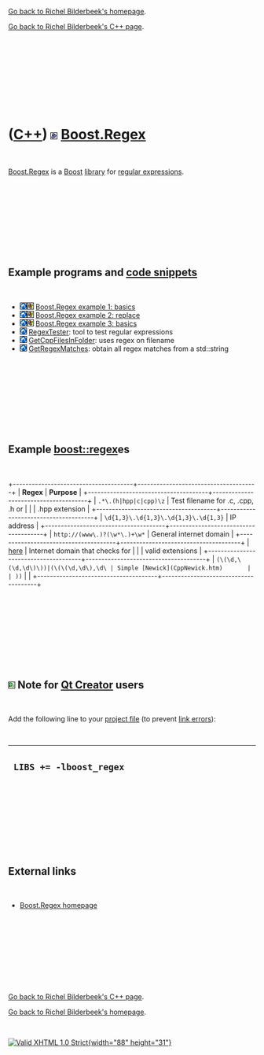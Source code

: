 [Go back to Richel Bilderbeek's homepage](index.htm).

[Go back to Richel Bilderbeek's C++ page](Cpp.htm).

 

 

 

 

 

([C++](Cpp.htm)) ![Boost](PicBoost.png) [Boost.Regex](CppBoostRegex.htm)
========================================================================

 

[Boost.Regex](CppBoostRegex.htm) is a [Boost](CppBoost.htm)
[library](CppLibrary.htm) for [regular expressions](CppRegex.htm).

 

 

 

 

 

Example programs and [code snippets](CppCodeSnippets.htm)
---------------------------------------------------------

 

-   ![Lubuntu](PicLubuntu.png)![Windows](PicWindows.png) [Boost.Regex
    example 1: basics](CppBoostRegexExample1.htm)
-   ![Lubuntu](PicLubuntu.png)![Windows](PicWindows.png) [Boost.Regex
    example 2: replace](CppBoostRegexExample2.htm)
-   ![Lubuntu](PicLubuntu.png)![Windows](PicWindows.png) [Boost.Regex
    example 3: basics](CppBoostRegexExample3.htm)
-   ![Lubuntu](PicLubuntu.png) [RegexTester](ToolRegexTester.htm): tool
    to test regular expressions
-   ![Lubuntu](PicLubuntu.png)
    [GetCppFilesInFolder](CppGetCppFilesInFolder.htm): uses regex on
    filename
-   ![Lubuntu](PicLubuntu.png)
    [GetRegexMatches](CppGetRegexMatches.htm): obtain all regex matches
    from a std::string

 

 

 

 

 

Example [boost::regex](CppBoostRegex.htm)es
-------------------------------------------

 

+--------------------------------------+--------------------------------------+
| **Regex**                            | **Purpose**                          |
+--------------------------------------+--------------------------------------+
| `.*\.(h|hpp|c|cpp)\z`                | Test filename for .c, .cpp, .h or    |
|                                      | .hpp extension                       |
+--------------------------------------+--------------------------------------+
| `\d{1,3}\.\d{1,3}\.\d{1,3}\.\d{1,3}` | IP address                           |
+--------------------------------------+--------------------------------------+
| `http://(www\.)?(\w*\.)+\w*`         | General internet domain              |
+--------------------------------------+--------------------------------------+
| [here](CppRegexDomain.txt)           | Internet domain that checks for      |
|                                      | valid extensions                     |
+--------------------------------------+--------------------------------------+
| `(\(\d,\(\d,\d\)\))|(\(\(\d,\d\),\d\ | Simple [Newick](CppNewick.htm)       |
| ))`                                  |                                      |
+--------------------------------------+--------------------------------------+

 

 

 

 

 

![Qt Creator](PicQtCreator.png) Note for [Qt Creator](CppQtCreator.htm) users
-----------------------------------------------------------------------------

 

Add the following line to your [project file](CppQtProjectFile.htm) (to
prevent [link errors](CppLinkError.htm)):

 

  --------------------------
  ` LIBS += -lboost_regex`
  --------------------------

 

 

 

 

 

External links
--------------

 

-   [Boost.Regex
    homepage](http://www.boost.org/doc/libs/1_43_0/libs/regex/doc/html/index.html)

 

 

 

 

 

[Go back to Richel Bilderbeek's C++ page](Cpp.htm).

[Go back to Richel Bilderbeek's homepage](index.htm).

 

[![Valid XHTML 1.0 Strict](valid-xhtml10.png){width="88"
height="31"}](http://validator.w3.org/check?uri=referer)

